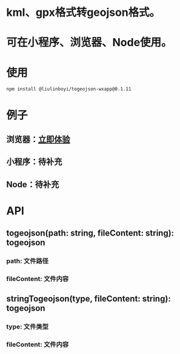 # kml、gpx格式转geojson格式。
# 可在小程序、浏览器、Node使用。

# 使用

```
npm install @liulinboyi/togeojson-wxapp@0.1.11
```

# 例子

## 浏览器：[立即体验](https://blog.heyliubo.top/togeojson-wxapp/example/index.html)
## 小程序：待补充
## Node：待补充

# API

## togeojson(path: string, fileContent: string): togeojson
### path: 文件路径
### fileContent: 文件内容

## stringTogeojson(type, fileContent: string): togeojson
### type: 文件类型
### fileContent: 文件内容

